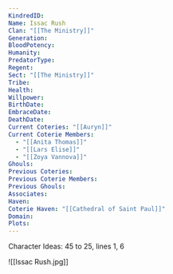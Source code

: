 ```yaml
---
KindredID: 
Name: Issac Rush
Clan: "[[The Ministry]]"
Generation: 
BloodPotency: 
Humanity: 
PredatorType: 
Regent: 
Sect: "[[The Ministry]]"
Tribe: 
Health: 
Willpower: 
BirthDate: 
EmbraceDate: 
DeathDate: 
Current Coteries: "[[Auryn]]"
Current Coterie Members:
  - "[[Anita Thomas]]"
  - "[[Lars Elise]]"
  - "[[Zoya Vannova]]"
Ghouls: 
Previous Coteries: 
Previous Coterie Members: 
Previous Ghouls: 
Associates: 
Haven: 
Coterie Haven: "[[Cathedral of Saint Paul]]"
Domain: 
Plots:
---
```


Character Ideas: 
45 to 25, lines 1, 6

![[Issac Rush.jpg]]